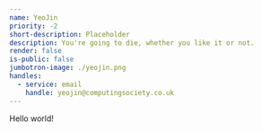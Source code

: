 ```yaml
---
name: YeoJin
priority: -2
short-description: Placeholder
description: You're going to die, whether you like it or not.
render: false
is-public: false
jumbotron-image: ./yeojin.png
handles:
  - service: email
    handle: yeojin@computingsociety.co.uk
---
```


Hello world!

